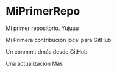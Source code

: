 # MiPrimerRepo

Mi primer repositorio. Yujuuu

Mi Primera contribución local para GitHub

Un conmmit dmás desde GitHub

Una actualización Más
